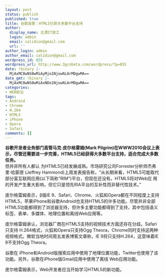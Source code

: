 ```yaml
---
layout: post
status: publish
published: true
title: 谷歌高管：HTML5已获大多数平台支持
author:
  display_name: 北漂IT民工
  login: admin
  email: calidion@gmail.com
  url: ''
author_login: admin
author_email: calidion@gmail.com
wordpress_id: 855
wordpress_url: http://www.3gcnbeta.com/wordpress/?p=855
date: !binary |-
  MjAxMC0wNS0wMiAyMjo1NjowNiArMDgwMA==
date_gmt: !binary |-
  MjAxMC0wNS0wMiAxNDo1NjowNiArMDgwMA==
categories:
- WEB前沿
tags:
- Android
- Chrome
- H.264
- HTML5
- iPhone
- Opera
- Safari
comments: []
---
```

<p><strong>谷歌开发者业务部门高管马克&middot;皮尔格雷姆(Mark Pilgrim)在WWW2010会议上表示，尽管还需要进一步完善，HTML5已经获得大多数平台支持，适合完成大多数任务。</strong><br />
但并非所有人都认 为HTML5已经发展成熟。市场研究公司Forrester分析师杰弗里&middot;哈蒙德 (Jeffrey Hammond)上周发表报告称，&ldquo;从长期来看，HTML5可能取代部分富互联网应用(以下简称&ldquo;RIM&rdquo;)平台，但现在还没有。HTML5将对Web应 用的开发产生重大影响，但它只是领先RIA平台的互补性而非替代性技术。&rdquo;</p>
<p>皮尔格雷姆表示，&beta;版IE 9、Safari、Chrome、火狐和Opera都在不同程度上支持HTML5，苹果iPhone和谷歌Android也支持HTML5的许多功能。尽管并非全部HTML5功能都得到了浏览器支持，但许多主要功能都得到了支持，其中包括语义标签、表单、多媒体、地理位置和离线Web应用等。</p>
<p>皮尔格雷姆承认，浏览器厂商在HTML5支持的视频技术方面还存在分歧。Safari只支持 H.264格式，火狐和Opera只支持Ogg Theora，Chrome同时支持这两种视频格式。微软当地时间周五发表博客文章称，IE 9将只支持H.264，这意味着IE 9不支持Ogg Theora。</p>
<p>谷歌在 iPhone和Android版搜索应用中使用了地理位置功能，Twitter也使用了该功能。另外，谷歌在iPhone版Gmail应用中使用了离线 Web应用功能。</p>
<p>皮尔格雷姆表示，Web开发者应当开始学习HTML5的新功能。</p>
